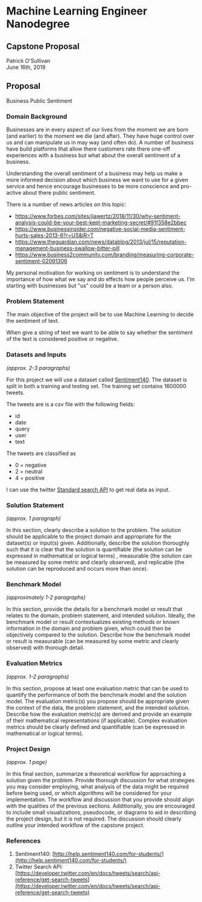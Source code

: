 # Machine Learning Engineer Nanodegree
## Capstone Proposal
Patrick O'Sullivan  
June 16th, 2019

## Proposal

Business Public Sentiment

### Domain Background

Businesses are in every aspect of our lives from the moment we are born (and earlier) to the moment we die (and after). They have huge control over us and can manipulate us in may way (and often do). A number of business have build platforms that allow there customers rate there one-off experiences with a business but what about the overall sentiment of a business.

Understanding the overall sentiment of a business may help us make a more informed decision about which business we want to use for a given service and hence encourage businesses to be more conscience and pro-active about there public sentiment.

There is a number of news articles on this topic:  
* https://www.forbes.com/sites/jiawertz/2018/11/30/why-sentiment-analysis-could-be-your-best-kept-marketing-secret/#91f358e2bbec
* https://www.businessinsider.com/negative-social-media-sentiment-hurts-sales-2013-6?r=US&IR=T
* https://www.theguardian.com/news/datablog/2013/jul/15/reputation-management-business-swallow-bitter-pill
* https://www.business2community.com/branding/measuring-corporate-sentiment-02091306

My personal motivation for working on sentiment is to understand the importance of how what we say and do effects how people perceive us. I'm starting with businesses but "us" could be a team or a person also.

### Problem Statement

The main objective of the project will be to use Machine Learning to decide the sentiment of text.

When give a string of text we want to be able to say whether the sentiment of the text is considered positive or negative.

### Datasets and Inputs
_(approx. 2-3 paragraphs)_

For this project we will use  a dataset  called [Sentiment140](http://help.sentiment140.com/for-students/). The dataset is split in both a training and testing set. The training set contains 1600000 tweets.

The tweets are is a csv file with the following fields: 
* id
* date
* query
* user
* text

The tweets are classified as
* 0 = negative
* 2 = neutral
* 4 = positive

I can use the twitter [Standard search API](https://developer.twitter.com/en/docs/tweets/search/api-reference/get-search-tweets) to get real data as input.

### Solution Statement
_(approx. 1 paragraph)_

In this section, clearly describe a solution to the problem. The solution should be applicable to the project domain and appropriate for the dataset(s) or input(s) given. Additionally, describe the solution thoroughly such that it is clear that the solution is quantifiable (the solution can be expressed in mathematical or logical terms) , measurable (the solution can be measured by some metric and clearly observed), and replicable (the solution can be reproduced and occurs more than once).

### Benchmark Model
_(approximately 1-2 paragraphs)_

In this section, provide the details for a benchmark model or result that relates to the domain, problem statement, and intended solution. Ideally, the benchmark model or result contextualizes existing methods or known information in the domain and problem given, which could then be objectively compared to the solution. Describe how the benchmark model or result is measurable (can be measured by some metric and clearly observed) with thorough detail.

### Evaluation Metrics
_(approx. 1-2 paragraphs)_

In this section, propose at least one evaluation metric that can be used to quantify the performance of both the benchmark model and the solution model. The evaluation metric(s) you propose should be appropriate given the context of the data, the problem statement, and the intended solution. Describe how the evaluation metric(s) are derived and provide an example of their mathematical representations (if applicable). Complex evaluation metrics should be clearly defined and quantifiable (can be expressed in mathematical or logical terms).

### Project Design
_(approx. 1 page)_

In this final section, summarize a theoretical workflow for approaching a solution given the problem. Provide thorough discussion for what strategies you may consider employing, what analysis of the data might be required before being used, or which algorithms will be considered for your implementation. The workflow and discussion that you provide should align with the qualities of the previous sections. Additionally, you are encouraged to include small visualizations, pseudocode, or diagrams to aid in describing the project design, but it is not required. The discussion should clearly outline your intended workflow of the capstone project.

### References
1. Sentiment140: [http://help.sentiment140.com/for-students/](http://help.sentiment140.com/for-students/)
2. Twitter Search API: [https://developer.twitter.com/en/docs/tweets/search/api-reference/get-search-tweets](https://developer.twitter.com/en/docs/tweets/search/api-reference/get-search-tweets)